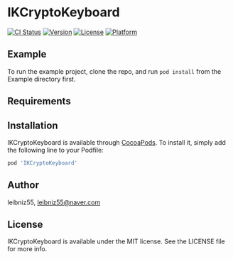 # IKCryptoKeyboard

[![CI Status](https://img.shields.io/travis/leibniz55/IKCryptoKeyboard.svg?style=flat)](https://travis-ci.org/leibniz55/IKCryptoKeyboard)
[![Version](https://img.shields.io/cocoapods/v/IKCryptoKeyboard.svg?style=flat)](https://cocoapods.org/pods/IKCryptoKeyboard)
[![License](https://img.shields.io/cocoapods/l/IKCryptoKeyboard.svg?style=flat)](https://cocoapods.org/pods/IKCryptoKeyboard)
[![Platform](https://img.shields.io/cocoapods/p/IKCryptoKeyboard.svg?style=flat)](https://cocoapods.org/pods/IKCryptoKeyboard)

## Example

To run the example project, clone the repo, and run `pod install` from the Example directory first.

## Requirements

## Installation

IKCryptoKeyboard is available through [CocoaPods](https://cocoapods.org). To install
it, simply add the following line to your Podfile:

```ruby
pod 'IKCryptoKeyboard'
```

## Author

leibniz55, leibniz55@naver.com

## License

IKCryptoKeyboard is available under the MIT license. See the LICENSE file for more info.
